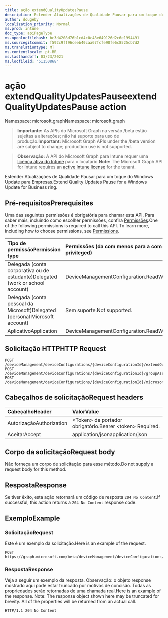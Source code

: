 ```yaml
---
title: ação extendQualityUpdatesPause
description: Estender Atualizações de Qualidade Pausar para um toque do Windows Update para Empresas.
author: dougeby
localization_priority: Normal
ms.prod: intune
doc_type: apiPageType
ms.openlocfilehash: bc3d4208d76b1cd4c0c48e649126d2c6e1994491
ms.sourcegitcommit: f592c9ff96ceeb40caa67fcfe90fe6c8525cb7d2
ms.translationtype: MT
ms.contentlocale: pt-BR
ms.lasthandoff: 03/23/2021
ms.locfileid: "51150868"
---
```

# <a name="extendqualityupdatespause-action"></a><span data-ttu-id="8e33b-103">ação extendQualityUpdatesPause</span><span class="sxs-lookup"><span data-stu-id="8e33b-103">extendQualityUpdatesPause action</span></span>

<span data-ttu-id="8e33b-104">Namespace: microsoft.graph</span><span class="sxs-lookup"><span data-stu-id="8e33b-104">Namespace: microsoft.graph</span></span>

> <span data-ttu-id="8e33b-105">**Importante:** As APIs do Microsoft Graph na versão /beta estão sujeitas a alterações; não há suporte para uso de produção.</span><span class="sxs-lookup"><span data-stu-id="8e33b-105">**Important:** Microsoft Graph APIs under the /beta version are subject to change; production use is not supported.</span></span>

> <span data-ttu-id="8e33b-106">**Observação:** A API do Microsoft Graph para Intune requer uma [licença ativa do Intune](https://go.microsoft.com/fwlink/?linkid=839381) para o locatário.</span><span class="sxs-lookup"><span data-stu-id="8e33b-106">**Note:** The Microsoft Graph API for Intune requires an [active Intune license](https://go.microsoft.com/fwlink/?linkid=839381) for the tenant.</span></span>

<span data-ttu-id="8e33b-107">Estender Atualizações de Qualidade Pausar para um toque do Windows Update para Empresas.</span><span class="sxs-lookup"><span data-stu-id="8e33b-107">Extend Quality Updates Pause for a Windows Update for Business ring.</span></span>

## <a name="prerequisites"></a><span data-ttu-id="8e33b-108">Pré-requisitos</span><span class="sxs-lookup"><span data-stu-id="8e33b-108">Prerequisites</span></span>
<span data-ttu-id="8e33b-p101">Uma das seguintes permissões é obrigatória para chamar esta API. Para saber mais, incluindo como escolher permissões, confira [Permissões](/graph/permissions-reference).</span><span class="sxs-lookup"><span data-stu-id="8e33b-p101">One of the following permissions is required to call this API. To learn more, including how to choose permissions, see [Permissions](/graph/permissions-reference).</span></span>

|<span data-ttu-id="8e33b-111">Tipo de permissão</span><span class="sxs-lookup"><span data-stu-id="8e33b-111">Permission type</span></span>|<span data-ttu-id="8e33b-112">Permissões (da com menos para a com mais privilégios)</span><span class="sxs-lookup"><span data-stu-id="8e33b-112">Permissions (from least to most privileged)</span></span>|
|:---|:---|
|<span data-ttu-id="8e33b-113">Delegada (conta corporativa ou de estudante)</span><span class="sxs-lookup"><span data-stu-id="8e33b-113">Delegated (work or school account)</span></span>|<span data-ttu-id="8e33b-114">DeviceManagementConfiguration.ReadWrite.All</span><span class="sxs-lookup"><span data-stu-id="8e33b-114">DeviceManagementConfiguration.ReadWrite.All</span></span>|
|<span data-ttu-id="8e33b-115">Delegada (conta pessoal da Microsoft)</span><span class="sxs-lookup"><span data-stu-id="8e33b-115">Delegated (personal Microsoft account)</span></span>|<span data-ttu-id="8e33b-116">Sem suporte.</span><span class="sxs-lookup"><span data-stu-id="8e33b-116">Not supported.</span></span>|
|<span data-ttu-id="8e33b-117">Aplicativo</span><span class="sxs-lookup"><span data-stu-id="8e33b-117">Application</span></span>|<span data-ttu-id="8e33b-118">DeviceManagementConfiguration.ReadWrite.All</span><span class="sxs-lookup"><span data-stu-id="8e33b-118">DeviceManagementConfiguration.ReadWrite.All</span></span>|

## <a name="http-request"></a><span data-ttu-id="8e33b-119">Solicitação HTTP</span><span class="sxs-lookup"><span data-stu-id="8e33b-119">HTTP Request</span></span>
<!-- {
  "blockType": "ignored"
}
-->
``` http
POST /deviceManagement/deviceConfigurations/{deviceConfigurationId}/extendQualityUpdatesPause
POST /deviceManagement/deviceConfigurations/{deviceConfigurationId}/groupAssignments/{deviceConfigurationGroupAssignmentId}/deviceConfiguration/extendQualityUpdatesPause
POST /deviceManagement/deviceConfigurations/{deviceConfigurationId}/microsoft.graph.windowsDomainJoinConfiguration/networkAccessConfigurations/{deviceConfigurationId}/extendQualityUpdatesPause
```

## <a name="request-headers"></a><span data-ttu-id="8e33b-120">Cabeçalhos de solicitação</span><span class="sxs-lookup"><span data-stu-id="8e33b-120">Request headers</span></span>
|<span data-ttu-id="8e33b-121">Cabeçalho</span><span class="sxs-lookup"><span data-stu-id="8e33b-121">Header</span></span>|<span data-ttu-id="8e33b-122">Valor</span><span class="sxs-lookup"><span data-stu-id="8e33b-122">Value</span></span>|
|:---|:---|
|<span data-ttu-id="8e33b-123">Autorização</span><span class="sxs-lookup"><span data-stu-id="8e33b-123">Authorization</span></span>|<span data-ttu-id="8e33b-124">&lt;Token&gt; de portador obrigatório.</span><span class="sxs-lookup"><span data-stu-id="8e33b-124">Bearer &lt;token&gt; Required.</span></span>|
|<span data-ttu-id="8e33b-125">Aceitar</span><span class="sxs-lookup"><span data-stu-id="8e33b-125">Accept</span></span>|<span data-ttu-id="8e33b-126">application/json</span><span class="sxs-lookup"><span data-stu-id="8e33b-126">application/json</span></span>|

## <a name="request-body"></a><span data-ttu-id="8e33b-127">Corpo da solicitação</span><span class="sxs-lookup"><span data-stu-id="8e33b-127">Request body</span></span>
<span data-ttu-id="8e33b-128">Não forneça um corpo de solicitação para esse método.</span><span class="sxs-lookup"><span data-stu-id="8e33b-128">Do not supply a request body for this method.</span></span>

## <a name="response"></a><span data-ttu-id="8e33b-129">Resposta</span><span class="sxs-lookup"><span data-stu-id="8e33b-129">Response</span></span>
<span data-ttu-id="8e33b-130">Se tiver êxito, esta ação retornará um código de resposta `204 No Content`.</span><span class="sxs-lookup"><span data-stu-id="8e33b-130">If successful, this action returns a `204 No Content` response code.</span></span>

## <a name="example"></a><span data-ttu-id="8e33b-131">Exemplo</span><span class="sxs-lookup"><span data-stu-id="8e33b-131">Example</span></span>

### <a name="request"></a><span data-ttu-id="8e33b-132">Solicitação</span><span class="sxs-lookup"><span data-stu-id="8e33b-132">Request</span></span>
<span data-ttu-id="8e33b-133">Este é um exemplo da solicitação.</span><span class="sxs-lookup"><span data-stu-id="8e33b-133">Here is an example of the request.</span></span>
``` http
POST https://graph.microsoft.com/beta/deviceManagement/deviceConfigurations/{deviceConfigurationId}/extendQualityUpdatesPause
```

### <a name="response"></a><span data-ttu-id="8e33b-134">Resposta</span><span class="sxs-lookup"><span data-stu-id="8e33b-134">Response</span></span>
<span data-ttu-id="8e33b-p102">Veja a seguir um exemplo da resposta. Observação: o objeto response mostrado aqui pode estar truncado por motivos de concisão. Todas as propriedades serão retornadas de uma chamada real.</span><span class="sxs-lookup"><span data-stu-id="8e33b-p102">Here is an example of the response. Note: The response object shown here may be truncated for brevity. All of the properties will be returned from an actual call.</span></span>
``` http
HTTP/1.1 204 No Content
```





